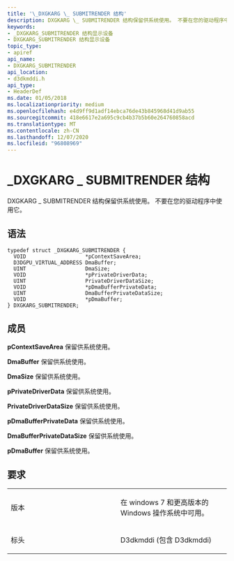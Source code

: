 ```yaml
---
title: '\_DXGKARG \_ SUBMITRENDER 结构'
description: DXGKARG \_ SUBMITRENDER 结构保留供系统使用。 不要在您的驱动程序中使用它。
keywords:
- _DXGKARG_SUBMITRENDER 结构显示设备
- DXGKARG_SUBMITRENDER 结构显示设备
topic_type:
- apiref
api_name:
- DXGKARG_SUBMITRENDER
api_location:
- d3dkmddi.h
api_type:
- HeaderDef
ms.date: 01/05/2018
ms.localizationpriority: medium
ms.openlocfilehash: e4d9ff9d1adf14ebca76de43b845968d41d9ab55
ms.sourcegitcommit: 418e6617e2a695c9cb4b37b5b60e264760858acd
ms.translationtype: MT
ms.contentlocale: zh-CN
ms.lasthandoff: 12/07/2020
ms.locfileid: "96808969"
---
```

# <a name="_dxgkarg_submitrender-structure"></a>\_DXGKARG \_ SUBMITRENDER 结构


DXGKARG \_ SUBMITRENDER 结构保留供系统使用。 不要在您的驱动程序中使用它。

<a name="syntax"></a>语法
------

```ManagedCPlusPlus
typedef struct _DXGKARG_SUBMITRENDER {
  VOID                   *pContextSaveArea;
  D3DGPU_VIRTUAL_ADDRESS DmaBuffer;
  UINT                   DmaSize;
  VOID                   *pPrivateDriverData;
  UINT                   PrivateDriverDataSize;
  VOID                   *pDmaBufferPrivateData;
  UINT                   DmaBufferPrivateDataSize;
  VOID                   *pDmaBuffer;
} DXGKARG_SUBMITRENDER;
```

<a name="members"></a>成员
-------

**pContextSaveArea** 保留供系统使用。

**DmaBuffer** 保留供系统使用。

**DmaSize** 保留供系统使用。

**pPrivateDriverData** 保留供系统使用。

**PrivateDriverDataSize** 保留供系统使用。

**pDmaBufferPrivateData** 保留供系统使用。

**DmaBufferPrivateDataSize** 保留供系统使用。

**pDmaBuffer** 保留供系统使用。

<a name="requirements"></a>要求
------------

<table>
<colgroup>
<col width="50%" />
<col width="50%" />
</colgroup>
<tbody>
<tr class="odd">
<td align="left"><p>版本</p></td>
<td align="left"><p>在 windows 7 和更高版本的 Windows 操作系统中可用。</p></td>
</tr>
<tr class="even">
<td align="left"><p>标头</p></td>
<td align="left">D3dkmddi (包含 D3dkmddi) </td>
</tr>
</tbody>
</table>

 

 





